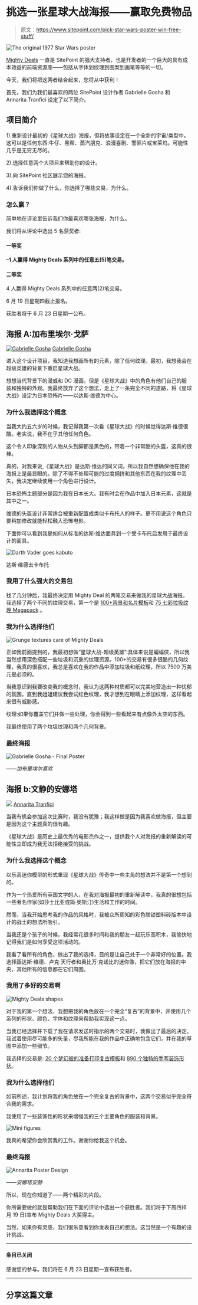 # 挑选一张星球大战海报——赢取免费物品

> 原文：<https://www.sitepoint.com/pick-star-wars-poster-win-free-stuff/>

![The original 1977 Star Wars poster](img/aebb27b3e368081cec5a007d8809fe99.png)

[Mighty Deals](http://www.mightydeals.com/?ref=sitepointpost "Mighty Deals site") 一直是 SitePoint 的强大支持者，也是开发者的一个巨大的具有成本效益的前端资源库——包括从字体到纹理到图案到画笔等等的一切。

今天，我们将把这两者结合起来，您将从中获利！

首先，我们为我们最喜欢的两位 SitePoint 设计作者 Gabrielle Gosha 和 Annarita Tranfici 设定了以下简介。

## 项目简介

1).重新设计最初的《星球大战》海报，但将故事设定在一个全新的宇宙/类型中。这可以是任何东西:牛仔、黑帮、蒸汽朋克、浪漫喜剧、警匪片或宝莱坞。可能性几乎是无穷无尽的。

2).选择任意两个大项目来帮助你的设计。

3).向 SitePoint 社区展示您的海报。

4).告诉我们你做了什么，你选择了哪些交易，为什么。

### 怎么赢？

简单地在评论里告诉我们你最喜欢哪张海报，为什么。

我们将从评论中选出 5 名获奖者:

#### 一等奖

**–1 人赢得 Mighty Deals 系列中的任意五(5)笔交易。**

#### 二等奖

4 人赢得 Mighty Deals 系列中的任意两(2)笔交易。

6 月 19 日星期四截止报名。

获胜者将于 6 月 23 日星期一公布。

## 海报 A:加布里埃尔·戈萨

 [![Gabrielle Gosha](img/94e750c69e328ccbd23208304d3865e5.png)](https://www.sitepoint.com/author/ggosha/)
[Gabrielle Gosha](https://www.sitepoint.com/author/ggosha/)

进入这个设计项目，我知道我想画所有的元素，除了任何纹理。最初，我想我会在超级英雄的背景下重启星球大战。

想想当代背景下的漫威和 DC 漫画，但是《星球大战》中的角色有他们自己的服装和独特的外观。我最终放弃了这个想法，走上了一条完全不同的道路，将《星球大战》设定为日本恐怖片——以达斯·维德为中心。

### 为什么我选择这个概念

当我大约五六岁的时候，我记得我第一次看《星球大战》的时候觉得达斯·维德很酷。老实说，我不在乎其他任何角色。

这个令人印象深刻的人物从头到脚都是黑色的，带着一个非常酷的头盔，这真的很棒。

真的，对我来说,《星球大战》是达斯·维达的同义词，所以我自然想确保他在我的海报上是最显眼的。除了不得不处理可能的过度拥挤和其他东西在我的纹理中丢失，我决定继续使用一个角色进行设计。

日本恐怖主题部分是因为我在日本长大。我有时会在作品中加入日本元素，这就是其中之一。

维德的头盔设计非常适合被重新配置成类似卡布托人的样子。更不用说这个角色只要稍加修改就能轻松融入恐怖电影。

下面你可以看到我是如何从标准的达斯·维达面具到一个受卡布托启发用于最终设计的面具。

![Darth Vader goes kabuto](img/d8845bda339524b2615431419ab1b07c.png)

达斯·维德去卡布托

### 我用了什么强大的交易包

找了几分钟后，我最终决定用 Mighty Deal 的两笔交易来做我的星球大战海报。我选择了两个不同的纹理交易，第一个是 [100+背景和名片模板](http://www.mightydeals.com/deal/geometric-backgrounds-businesscards.html?ref=sitepointpost)和 [75 七彩垃圾纹理 Megapack](http://www.mightydeals.com/deal/75-grunge-texture-megapack.html?ref=sitepointpost) 。

### 我为什么选择他们

![Grunge textures care of  Mighty Deals](img/bc9721b217455fb5f7fd0f4a92c36777.png)

正如我前面提到的，我最初想做“星球大战-超级英雄”:具体来说是蝙蝠侠，所以我当然想用深色搭配一些垃圾和沉重的纹理资源。100+的交易有很多很酷的几何纹理，我真的很喜欢，我总是喜欢在我的作品中添加垃圾和纸纹理，所以 7500 万美元是必须的。

当我意识到我要改变我的概念时，我认为这两种材质都可以完美地营造出一种忧郁的氛围。直到我姐姐建议我尝试红色纹理，我才想到在眼睛上添加纹理，这样看起来很有威胁感。

纹理:如果你覆盖它们并做一些处理，你会得到一些看起来有点像外太空的东西。

我最终使用了两个垃圾纹理和两个几何背景。

### 最终海报

![Gabrielle Gosha - Final Poster](img/1b5d123812fb349282fa4ccb1d5ac391.png)

*——加布里埃尔喜欢*

## 海报 b:文静的安娜塔

 [![](img/7ec789c035262276106c5d1c03bcb88b.png)](https://www.sitepoint.com/author/atranfici/)
[Annarita Tranfici](https://www.sitepoint.com/author/atranfici/)

当我有机会参加这次比赛时，我没有犹豫；我这样做是因为我喜欢做海报，但主要是因为这个主题真的很有趣。

《星球大战》是历史上最优秀的电影杰作之一，提供我个人对海报的重新解读的可能性立即成为我无法拒绝接受的挑战。

### 为什么我选择这个概念

以乐高迷你模型的形式重现《星球大战》传奇中一些主角的想法并不是第一个想到的。

作为一个热爱所有英国文学的人，在我对海报最初的重新解读中，我真的很想包括一些著名作家(如莎士比亚或简·奥斯汀)生活和工作的时间。

然而，当我开始思考我的作品的风格时，我被众所周知的彩色联锁塑料砖版本中设计的战士的想法所吸引。

当我还是个孩子的时候，我经常花很多时间和我的朋友一起玩乐高积木，我愉快地记得我们是如何享受这项活动的。

我看了看所有的角色，做出了我的选择，目的是让自己处于一个非常好的位置。我选择画达斯·维德、卢克·天行者和奥比万·克诺比的迷你像，把它们放在海报的中央，其他所有的信息都在它们周围。

### 我用了多好的交易啊

![Mighty Deals shapes](img/a43de75737071baea42ce0db1e808c29.png)

对于我的第一个想法，我想把我的角色放在一个完全“复古”的背景中，并使用几个系列的形状、颜色、字体和纹理来帮助我实现这一点。

当我已经选择并下载了我在请求发送时指示的两个交易时，我做出了最后的决定。我试着使用尽可能多的矢量，尽我所能在我的作品中正确地包含它们，并在我的草图中添加一些细节。

我选择的交易是: [20 个梦幻般的准备打印复古模板](http://www.mightydeals.com/deal/retro-style-print-templates.html?ref=sitepointpost)和 [890 个独特的手写装饰形状](http://www.mightydeals.com/deal/handwritten-decorative-shapes.html?ref=sitepointpost)。

### 我为什么选择他们

如前所述，我计划将我的角色放在一个完全复古的背景中，这两个交易似乎完全符合我的需求。

我使用了一些装饰性的形状来增强我的三个主要角色的服装和背景。

![Mini figures](img/db26ad8f281b1958cdc7a5018c693fe3.png)

我真的希望你会欣赏我的工作。谢谢你给我这个机会。

### 最终海报

![Annarita Poster Design](img/2bd025ad63f1c17a5af5632b7aa52106.png)

*——安娜塔安静*

所以，现在你知道了——两个精彩的片段。

你所需要做的就是帮助我们在下面的评论中选出一个获胜者。我们将于下周四(6 月 19 日)宣布 Mighty Deals 大奖得主。

当然，如果你有灵感，我们很乐意看到你发表自己的想法。这当然是一个有趣的设计挑战。

* * *

#### 条目已关闭

感谢您的参与。我们将在 6 月 23 日星期一宣布获胜者。

* * *

## 分享这篇文章